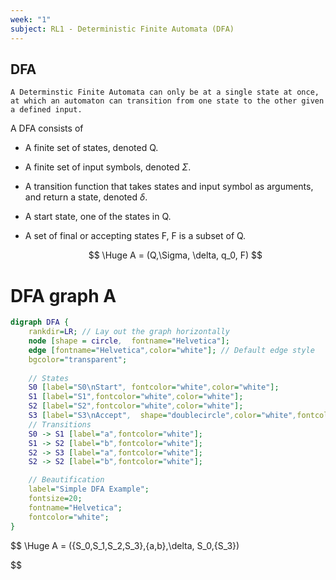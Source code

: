 ```yaml
---
week: "1"
subject: RL1 - Deterministic Finite Automata (DFA)
---
```



## DFA 

```
A Determinstic Finite Automata can only be at a single state at once, at which an automaton can transition from one state to the other given a defined input. 
```


A DFA consists of 

- A finite set of states, denoted Q.
- A finite set of input symbols, denoted $\Sigma$.
- A transition function that takes states and input symbol as arguments, and return a state, denoted $\delta$.
- A start state, one of the states in Q. 
- A set of final or accepting states F, F is a subset of Q.

	$$ \Huge
	 A = (Q,\Sigma, \delta, q_0, F)
	 $$
	
# DFA graph A

```dot 
digraph DFA {
    rankdir=LR; // Lay out the graph horizontally
    node [shape = circle,  fontname="Helvetica"]; 
    edge [fontname="Helvetica",color="white"]; // Default edge style
	bgcolor="transparent";
	
    // States
    S0 [label="S0\nStart", fontcolor="white",color="white"]; 
    S1 [label="S1",fontcolor="white",color="white"];
    S2 [label="S2",fontcolor="white",color="white"]; 
	S3 [label="S3\nAccept",  shape="doublecircle",color="white",fontcolor="white"];
    // Transitions
    S0 -> S1 [label="a",fontcolor="white"];
    S1 -> S2 [label="b",fontcolor="white"];
    S2 -> S3 [label="a",fontcolor="white"];
    S2 -> S2 [label="b",fontcolor="white"];

    // Beautification
    label="Simple DFA Example";
    fontsize=20;
    fontname="Helvetica";
    fontcolor="white";
}

```

$$ \Huge 
	A = (\{S_0,S_1,S_2,S_3\},\{a,b\},\delta, S_0,\{S_3\})

$$
